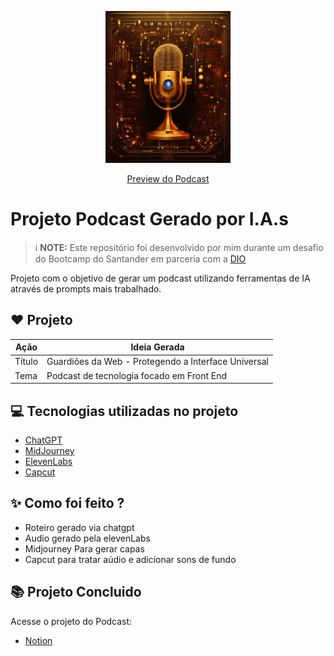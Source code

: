 <p align="center">
<img 
    src="https://github.com/Vine013/Podcast_geradoIA/blob/main/PODCAST_DIO/IMGS/capaEp1.jpg"
    width="200"
/>
</p>

<div align="center">
  <a href="https://www.notion.so/Podcast-Gerado-po-IA-s-8b48585f86374ac8a590eaa911e5f062?pvs=4"> Preview do Podcast </a>
</div>

# Projeto Podcast Gerado por I.A.s


 > ℹ️ **NOTE:** Este repositório foi desenvolvido por mim durante um desafio do Bootcamp do Santander em parceria com a [DIO](https://dio.me)

Projeto com o objetivo de gerar um podcast utilizando ferramentas de IA através de prompts mais trabalhado.

## ❤️ Projeto
| Ação | Ideia Gerada |
|-------|-------------|
| Título | Guardiões da Web - Protegendo a Interface Universal |
| Tema | Podcast de tecnologia focado em Front End |

## 💻 Tecnologias utilizadas no projeto

- [ChatGPT](https://chat.openai.com/) 
- [MidJourney](https://www.midjourney.com/app/)
- [ElevenLabs](https://beta.elevenlabs.io/)
- [Capcut](https://www.capcut.com/pt-br/)

## ✨ Como foi feito ?

- Roteiro gerado via chatgpt
- Audio gerado pela elevenLabs
- Midjourney Para gerar capas
- Capcut para tratar aúdio e adicionar sons de fundo

## 📚 Projeto Concluido
Acesse o projeto do Podcast:
- [Notion]([https://helpful-jump-17b.notion.site/PAS-Podcast-AI-Studio-210489e15d7a4a73b743bb159e45d06f?pvs=4](https://www.notion.so/Podcast-Gerado-po-IA-s-8b48585f86374ac8a590eaa911e5f062))

